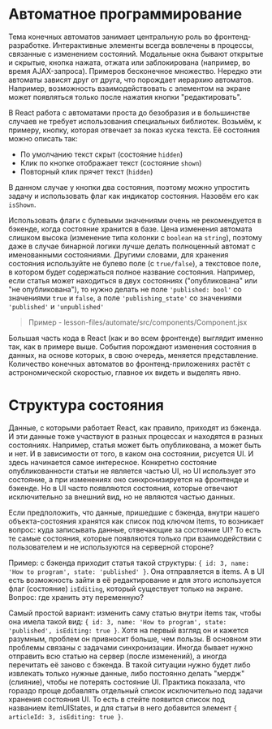 # Автоматное программирование

Тема конечных автоматов занимает центральную роль во фронтенд-разработке. Интерактивные 
элементы всегда вовлечены в процессы, связанные с изменением состояний. Модальные окна
бывают открытые и скрытые, кнопка нажата, отжата или заблокирована (например, во время 
AJAX-запроса). Примеров бесконечное множество. Нередко эти автоматы зависят друг от друга,
что порождает иерархию автоматов. Например, возможность взаимодействовать с элементом на 
экране может появляться только после нажатия кнопки "редактировать".

В React работа с автоматами проста до безобразия и в большинстве случаев не требует
использования специальных библиотек. Возьмём, к примеру, кнопку, которая отвечает за показ
куска текста. Её состояния можно описать так:

- По умолчанию текст скрыт (состояние ```hidden```)
- Клик по кнопке отображает текст (состояние ```shown```)
- Повторный клик прячет текст (```hidden```)

В данном случае у кнопки два состояния, поэтому можно упростить задачу и использовать флаг
как индикатор состояния. Назовём его как ```isShown```.

Использовать флаги c булевыми значениями очень не рекомендуется в бэкенде, когда состояние
хранится в базе. Цена изменения автомата слишком высока (изменение типа колонки с ```boolean``` 
на ```string```), поэтому даже в случае бинарной логики лучше делать полноценный автомат с
именованными состояниями. Другими словами, для хранения состояния используйте не булево
поле (с ```true/false```), а текстовое поле, в котором будет содержаться полное название состояния.
Например, если статья может находиться в двух состояниях ("опубликована" или 
"не опубликована"), то нужно делать не поле ```'published: bool'``` со значениями ```true``` и ```false```,
а поле ```'publishing_state'``` со значениями ```'published'``` и ```'unpublished'```

> Пример - lesson-files/automate/src/components/Component.jsx

Большая часть кода в React (как и во всем фронтенде) выглядит именно так, как в примере выше. События порождают изменения состояния в данных, на основе которых, в свою очередь, меняется представление. Количество конечных автоматов во фронтенд-приложениях растёт с астрономической скоростью, главное их видеть и выделять явно.

# Структура состояния

Данные, с которыми работает React, как правило, приходят из бэкенда. И эти данные тоже 
участвуют в разных процессах и находятся в разных состояниях. Например, статья может быть 
опубликована, а может быть и нет. И в зависимости от того, в каком она состоянии, рисуется
UI. И здесь начинается самое интересное. Конкретно состояние опубликованности статьи не
является частью UI, но UI использует это состояние, а при изменениях оно синхронизируется
на фронтенде и бэкенде. Но в UI часто появляются состояния, которые отвечают исключительно
за внешний вид, но не являются частью данных.

Если предположить, что данные, пришедшие с бэкенда, внутри нашего объекта-состояния
хранятся как список под ключом items, то возникает вопрос: куда записывать данные,
отвечающие за состояние UI? То есть те самые состояния, которые появляются только при 
взаимодействии с пользователем и не используются на серверной стороне?

Пример: с бэкенда приходит статья такой структуры:
```{ id: 3, name: 'How to program', state: 'published' }```. Она отправляется в items.
А в UI есть возможность зайти в её редактирование и для этого используется флаг (состояние)
```isEditing```, который существует только на экране. Вопрос: где хранить эту переменную?

Самый простой вариант: изменить саму статью внутри items так, чтобы она имела такой вид:
```{ id: 3, name: 'How to program', state: 'published', isEditing: true }```. Хотя на первый
взгляд он и кажется разумным, проблем он привносит больше, чем пользы. В основном эти
проблемы связаны с задачами синхронизации. Иногда бывает нужно отправить всю статью на 
сервер (после изменений), а иногда перечитать её заново с бэкенда. В такой ситуации 
нужно будет либо извлекать только нужные данные, либо постоянно делать "мердж" (слияние), 
чтобы не потерять состояние UI. Практика показала, что гораздо проще добавлять отдельный
список исключительно под задачи хранения состояния UI. То есть в стейте появится список под
названием itemUIStates, и для статьи в него добавится элемент 
```{ articleId: 3, isEditing: true }```.



